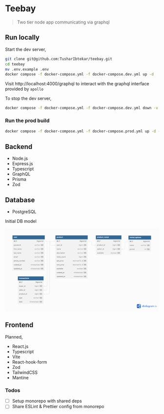 # Teebay

> Two tier node app communicating via graphql

## Run locally

Start the dev server,

```bash
git clone git@github.com:TusharIbtekar/teebay.git
cd teebay
mv .env.example .env
docker compose -f docker-compose.yml -f docker-compose.dev.yml up -d
```

Visit http://localhost:4000/graphql to interact with the graphql interface provided by `apollo`

To stop the dev server,

```bash
docker compose -f docker-compose.yml -f docker-compose.dev.yml down -v
```

### Run the prod build

```bash
docker compose -f docker-compose.yml -f docker-compose.prod.yml up -d --build   # pass build flag in-case you already have an image built with dev script
```

## Backend

- Node.js
- Express.js
- Typescript
- GraphQL
- Prisma
- Zod

## Database

- PostgreSQL

Initial DB model

![teebay-db](teebay-db.png)

## Frontend

Planned,

- React.js
- Typescript
- Vite
- React-hook-form
- Zod
- TailwindCSS
- Mantine

### Todos

- [ ] Setup monorepo with shared deps
- [ ] Share ESLint & Prettier config from monorepo
